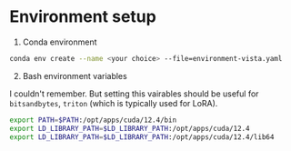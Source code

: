 # Environment setup

1. Conda environment

```bash
conda env create --name <your choice> --file=environment-vista.yaml
```

2. Bash environment variables

I couldn't remember. But setting this vairables should be useful for `bitsandbytes`, `triton` (which is typically used for LoRA).

```bash
export PATH=$PATH:/opt/apps/cuda/12.4/bin
export LD_LIBRARY_PATH=$LD_LIBRARY_PATH:/opt/apps/cuda/12.4
export LD_LIBRARY_PATH=$LD_LIBRARY_PATH:/opt/apps/cuda/12.4/lib64
```
